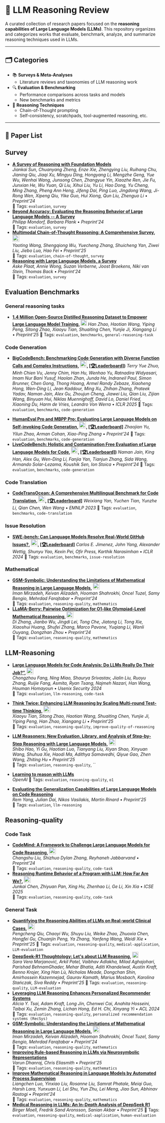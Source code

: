 # 🧠 LLM Reasoning Review

A curated collection of research papers focused on the **reasoning capabilities of Large Language Models (LLMs)**. This repository organizes and categorizes works that evaluate, benchmark, analyze, and summarize reasoning techniques used in LLMs.

---

## 🗂 Categories

- 📚 **Surveys & Meta-Analyses**
  - Literature reviews and taxonomies of LLM reasoning work
- 🔍 **Evaluation & Benchmarking**
  - Performance comparisons across tasks and models
  - New benchmarks and metrics
- 🧠 **Reasoning Techniques**
  - Chain-of-Thought prompting
  - Self-consistency, scratchpads, tool-augmented reasoning, etc.
---

## 📌 Paper List

## Survey
- **[A Survey of Reasoning with Foundation Models](https://arxiv.org/abs/2312.11562)**  
  *Jiankai Sun, Chuanyang Zheng, Enze Xie, Zhengying Liu, Ruihang Chu, Jianing Qiu, Jiaqi Xu, Mingyu Ding, Hongyang Li, Mengzhe Geng, Yue Wu, Wenhai Wang, Junsong Chen, Zhangyue Yin, Xiaozhe Ren, Jie Fu, Junxian He, Wu Yuan, Qi Liu, Xihui Liu, Yu Li, Hao Dong, Yu Cheng, Ming Zhang, Pheng Ann Heng, Jifeng Dai, Ping Luo, Jingdong Wang, Ji-Rong Wen, Xipeng Qiu, Yike Guo, Hui Xiong, Qun Liu, Zhenguo Li* • *Preprint'24*  
  📁 Tags: `evaluation`, `survey`
- **[Beyond Accuracy: Evaluating the Reasoning Behavior of Large Language Models -- A Survey](https://arxiv.org/abs/2404.01869)**  
  *Philipp Mondorf, Barbara Plank* • *Preprint'24*  
  📁 Tags: `evaluation`, `survey`
- **[Multimodal Chain-of-Thought Reasoning: A Comprehensive Survey](https://arxiv.org/abs/2503.12605), [<img src="https://github.githubassets.com/images/modules/logos_page/GitHub-Mark.png" width="22" alt="GitHub repo" />](https://github.com/yaotingwangofficial/Awesome-MCoT)**  
  *Yaoting Wang, Shengqiong Wu, Yuecheng Zhang, Shuicheng Yan, Ziwei Liu, Jiebo Luo, Hao Fei* • *Preprint'25*  
  📁 Tags: `evaluation`, `chain-of-thought`, `survey`
- **[Reasoning with Large Language Models, a Survey](https://arxiv.org/abs/2407.11511)**  
  *Aske Plaat, Annie Wong, Suzan Verberne, Joost Broekens, Niki van Stein, Thomas Back* • *Preprint'24*  
  📁 Tags: `evaluation`, `survey`  
 <!-- 📝 Summary: One or two sentences describing the paper's contribution.-->

## Evaluation Benchmarks
### General reasoning tasks
- **[1.4 Million Open-Source Distilled Reasoning Dataset to Empower Large Language Model Training](https://arxiv.org/abs/2503.19633), [<img src="https://huggingface.co/front/assets/huggingface_logo-noborder.svg" width="20" alt="Hugging Face" />](https://huggingface.co/datasets/a-m-team/AM-DeepSeek-R1-Distilled-1.4M)**
  *Han Zhao, Haotian Wang, Yiping Peng, Sitong Zhao, Xiaoyu Tian, Shuaiting Chen, Yunjie Ji, Xiangang Li* • *Preprint'25* 
  📁 Tags: `evaluation`, `benchmarks`, `general-reasoning-task`
  
### Code Generation
- **[BigCodeBench: Benchmarking Code Generation with Diverse Function Calls and Complex Instructions](https://arxiv.org/abs/2406.15877), [<img src="https://github.githubassets.com/images/modules/logos_page/GitHub-Mark.png" width="22" alt="GitHub repo" />](https://github.com/bigcode-project/bigcodebench/tree/main), [[🏆Leaderboard]](https://bigcode-bench.github.io/))**
  *Terry Yue Zhuo, Minh Chien Vu, Jenny Chim, Han Hu, Wenhao Yu, Ratnadira Widyasari, Imam Nur Bani Yusuf, Haolan Zhan, Junda He, Indraneil Paul, Simon Brunner, Chen Gong, Thong Hoang, Armel Randy Zebaze, Xiaoheng Hong, Wen-Ding Li, Jean Kaddour, Ming Xu, Zhihan Zhang, Prateek Yadav, Naman Jain, Alex Gu, Zhoujun Cheng, Jiawei Liu, Qian Liu, Zijian Wang, Binyuan Hui, Niklas Muennighoff, David Lo, Daniel Fried, Xiaoning Du, Harm de Vries, Leandro Von Werra* • *ICLR 2025* 
  📁 Tags: `evaluation`, `benchmarks`, `code-generation`
<!-- MBPP, Humaneval, livecodebench-->
- **[HumanEval Pro and MBPP Pro: Evaluating Large Language Models on Self-invoking Code Generation](https://arxiv.org/abs/2412.21199), [<img src="https://github.githubassets.com/images/modules/logos_page/GitHub-Mark.png" width="22" alt="GitHub repo" />](https://github.com/CodeEval-Pro/CodeEval-Pro/tree/main), [[🏆Leaderboard]](https://answers111.github.io/evalpro.github.io/leaderboard.html)**
  *Zhaojian Yu, Yilun Zhao, Arman Cohan, Xiao-Ping Zhang* • *Preprint'24*
  📁 Tags: `evaluation`, `benchmarks`, `code-generation`
- **[LiveCodeBench: Holistic and Contamination Free Evaluation of Large Language Models for Code](https://arxiv.org/abs/2403.07974), [<img src="https://github.githubassets.com/images/modules/logos_page/GitHub-Mark.png" width="22" alt="GitHub repo" />](https://github.com/LiveCodeBench/LiveCodeBench), [[🏆Leaderboard]](https://livecodebench.github.io/leaderboard.html))**
  *Naman Jain, King Han, Alex Gu, Wen-Ding Li, Fanjia Yan, Tianjun Zhang, Sida Wang, Armando Solar-Lezama, Koushik Sen, Ion Stoica* • *Prepirnt'24* 
  📁 Tags: `evaluation`, `benchmarks`, `code-generation`
  
### Code Translation
<!-- CodeOceanTrans, CodeNet, Avatar -->
- **[CodeTransOcean: A Comprehensive Multilingual Benchmark for Code Translation](https://arxiv.org/abs/2310.04951), [<img src="https://github.githubassets.com/images/modules/logos_page/GitHub-Mark.png" width="22" alt="GitHub repo" />](https://github.com/WeixiangYAN/CodeTransOcean), [[🏆Leaderboard]](https://yuchen814.github.io/CodeTransOcean/)**
  *Weixiang Yan, Yuchen Tian, Yunzhe Li, Qian Chen, Wen Wang* • *EMNLP 2023*
  📁 Tags: `evaluation`, `benchmarks`, `code-translation`
  
### Issue Resolution
<!-- SWE bench -->
- **[SWE-bench: Can Language Models Resolve Real-World GitHub Issues?](https://arxiv.org/abs/2310.06770), [<img src="https://github.githubassets.com/images/modules/logos_page/GitHub-Mark.png" width="22" alt="GitHub repo" />](https://github.com/swe-bench/SWE-bench), [[🏆Leaderboard]](https://www.swebench.com/index.html)**
  *Carlos E. Jimenez, John Yang, Alexander Wettig, Shunyu Yao, Kexin Pei, Ofir Press, Karthik Narasimhan* • *ICLR 2024*
  📁 Tags: `evaluation`, `benchmarks`, `issue-resolution`

### Mathematical
- **[GSM-Symbolic: Understanding the Limitations of Mathematical Reasoning in Large Language Models](https://arxiv.org/abs/2410.05229), [<img src="https://github.githubassets.com/images/modules/logos_page/GitHub-Mark.png" width="22" alt="GitHub repo" />](https://github.com/apple/ml-gsm-symbolic)**  
  *Iman Mirzadeh, Keivan Alizadeh, Hooman Shahrokhi, Oncel Tuzel, Samy Bengio, Mehrdad Farajtabar* • *Preprint'24*  
  📁 Tags: `evaluation`, `reasoning-quality`, `mathematics`
- **[LLaMA-Berry: Pairwise Optimization for O1-like Olympiad-Level Mathematical Reasoning](https://arxiv.org/abs/2410.02884), [<img src="https://github.githubassets.com/images/modules/logos_page/GitHub-Mark.png" width="22" alt="GitHub repo" />](https://github.com/trotsky1997/MathBlackBox)**  
  *Di Zhang, Jianbo Wu, Jingdi Lei, Tong Che, Jiatong Li, Tong Xie, Xiaoshui Huang, Shufei Zhang, Marco Pavone, Yuqiang Li, Wanli Ouyang, Dongzhan Zhou* • *Preprint'24*  
  📁 Tags: `evaluation`, `reasoning-quality`, `mathematics` 
  
## LLM-Reasoning
- **[Large Language Models for Code Analysis: Do LLMs Really Do Their Job?”](https://arxiv.org/html/2310.12357v2#:~:text=This%20paper%20seeks%20to%20bridge,applications%20in%20this%20critical%20domain), [<img src="https://github.githubassets.com/images/modules/logos_page/GitHub-Mark.png" width="22" alt="GitHub repo" />](https://github.com/aseec-lab/llms-for-code-analysis)**  
  *Chongzhou Fang, Ning Miao, Shaurya Srivastav, Jialin Liu, Ruoyu Zhang, Ruijie Fang, Asmita, Ryan Tsang, Najmeh Nazari, Han Wang, Houman Homayoun* • *Usenix Security 2024*  
  📁 Tags: `evaluation`, `llm-reasoning`, `code-task`

- **[Think Twice: Enhancing LLM Reasoning by Scaling Multi-round Test-time Thinking](https://arxiv.org/abs/2503.19855), [<img src="https://github.githubassets.com/images/modules/logos_page/GitHub-Mark.png" width="22" alt="GitHub repo" />](https://github.com/aseec-lab/llms-for-code-analysis)**  
  *Xiaoyu Tian, Sitong Zhao, Haotian Wang, Shuaiting Chen, Yunjie Ji, Yiping Peng, Han Zhao, Xiangang Li* • *Preprint'25*  
  📁 Tags: `evaluation`, `reasoning-quality`, `improve-quality-of-reasoning`

 - **[LLM Reasoners: New Evaluation, Library, and Analysis of Step-by-Step Reasoning with Large Language Models](https://arxiv.org/abs/2404.05221), [<img src="https://github.githubassets.com/images/modules/logos_page/GitHub-Mark.png" width="22" alt="GitHub repo" />](https://github.com/aseec-lab/llms-for-code-analysis)**  
  *Shibo Hao, Yi Gu, Haotian Luo, Tianyang Liu, Xiyan Shao, Xinyuan Wang, Shuhua Xie, Haodi Ma, Adithya Samavedhi, Qiyue Gao, Zhen Wang, Zhiting Hu* • *Preprint'25*  
  📁 Tags: `evaluation`, `reasoning-quality`, ``

- **[Learning to reason with LLMs](https://openai.com/index/learning-to-reason-with-llms/)**  
  *OpenAI*
  📁 Tags: `evaluation`, `reasoning-quality`, `o1`

- **[Evaluating the Generalization Capabilities of Large Language Models on Code Reasoning](https://arxiv.org/abs/2504.05518)**  
  *Rem Yang, Julian Dai, Nikos Vasilakis, Martin Rinard* • *Preprint'25*  
  📁 Tags: `evaluation`, `llm-reasoning`
  
## Reasoning-quality
### Code Task
- **[CodeMind: A Framework to Challenge Large Language Models for Code Reasoning](https://arxiv.org/html/2402.09664v3), [<img src="https://github.githubassets.com/images/modules/logos_page/GitHub-Mark.png" width="22" alt="GitHub repo" />](https://github.com/r-eval/REval)**  
  *Changshu Liu, Shizhuo Dylan Zhang, Reyhaneh Jabbarvand* • *Preprint'24*  
  📁 Tags: `evaluation`, `reasoning-quality`, `code-task` 
- **[Reasoning Runtime Behavior of a Program with LLM: How Far Are We?](https://arxiv.org/abs/2403.16437#:~:text=code%20LLMs%20in%20various%20aspects%2C,adapt%20them%20to%20new%20benchmarks), [<img src="https://github.githubassets.com/images/modules/logos_page/GitHub-Mark.png" width="22" alt="GitHub repo" />](https://github.com/r-eval/REval)**  
  *Junkai Chen, Zhiyuan Pan, Xing Hu, Zhenhao Li, Ge Li, Xin Xia* • *ICSE 2025*  
  📁 Tags: `evaluation`, `reasoning-quality`, `code-task`
  

### General Task
- **[Quantifying the Reasoning Abilities of LLMs on Real-world Clinical Cases](https://arxiv.org/abs/2503.04691), [<img src="https://github.githubassets.com/images/modules/logos_page/GitHub-Mark.png" width="22" alt="GitHub repo" />](https://github.com/MAGIC-AI4Med/MedRBench)**  
  *Pengcheng Qiu, Chaoyi Wu, Shuyu Liu, Weike Zhao, Zhuoxia Chen, Hongfei Gu, Chuanjin Peng, Ya Zhang, Yanfeng Wang, Weidi Xie* • *Preprint'25*
  📁 Tags: `evaluation`, `reasoning-quality`, `medical-application`, `LLM-evaluation`
- **[DeepSeek-R1 Thoughtology: Let's <think> about LLM Reasoning](https://arxiv.org/abs/2504.07128), [<img src="https://huggingface.co/front/assets/huggingface_logo-noborder.svg" width="20" alt="Hugging Face" />](https://huggingface.co/papers/2504.07128)**  
  *Sara Vera Marjanović, Arkil Patel, Vaibhav Adlakha, Milad Aghajohari, Parishad BehnamGhader, Mehar Bhatia, Aditi Khandelwal, Austin Kraft, Benno Krojer, Xing Han Lù, Nicholas Meade, Dongchan Shin, Amirhossein Kazemnejad, Gaurav Kamath, Marius Mosbach, Karolina Stańczak, Siva Reddy* • *Preprint'25*
  📁 Tags: `evaluation`, `reasoning-quality`, `LLM-evaluation`
- **[Leveraging LLM Reasoning Enhances Personalized Recommender Systems](https://arxiv.org/abs/2408.00802)**  
  *Alicia Y. Tsai, Adam Kraft, Long Jin, Chenwei Cai, Anahita Hosseini, Taibai Xu, Zemin Zhang, Lichan Hong, Ed H. Chi, Xinyang Yi* • *ACL 2024*  
  📁 Tags: `evaluation`, `reasoning-quality`, `personalized recommendation systems (RecSys)`
- **[GSM-Symbolic: Understanding the Limitations of Mathematical Reasoning in Large Language Models](https://arxiv.org/abs/2410.05229), [<img src="https://github.githubassets.com/images/modules/logos_page/GitHub-Mark.png" width="22" alt="GitHub repo" />](https://github.com/apple/ml-gsm-symbolic)**  
  *Iman Mirzadeh, Keivan Alizadeh, Hooman Shahrokhi, Oncel Tuzel, Samy Bengio, Mehrdad Farajtabar* • *Preprint'24*  
  📁 Tags: `evaluation`, `reasoning-quality`, `mathematics`
- **[Improving Rule-based Reasoning in LLMs via Neurosymbolic Representations](https://arxiv.org/html/2502.01657v1)**  
  *Varun Dhanraj, Chris Eliasmith* • *Preprint'25*  
  📁 Tags: `evaluation`, `reasoning-quality`, `mathematics`
- **[Improve Mathematical Reasoning in Language Models by Automated Process Supervision](https://arxiv.org/abs/2406.06592)**  
  *Liangchen Luo, Yinxiao Liu, Rosanne Liu, Samrat Phatale, Meiqi Guo, Harsh Lara, Yunxuan Li, Lei Shu, Yun Zhu, Lei Meng, Jiao Sun, Abhinav Rastogi* • *Preprint'24*  
  📁 Tags: `evaluation`, `reasoning-quality`, `mathematics`
- **[Medical Reasoning in LLMs: An In-Depth Analysis of DeepSeek R1](https://arxiv.org/abs/2504.00016)**  
  *Birger Moell, Fredrik Sand Aronsson, Sanian Akbar* • *Preprint'25*
  📁 Tags: `evaluation`, `reasoning-quality`, `medical-aaplication`, `human-evaluation`
  <!-- 📝 Summary: One or two sentences describing the paper's contribution. -->

